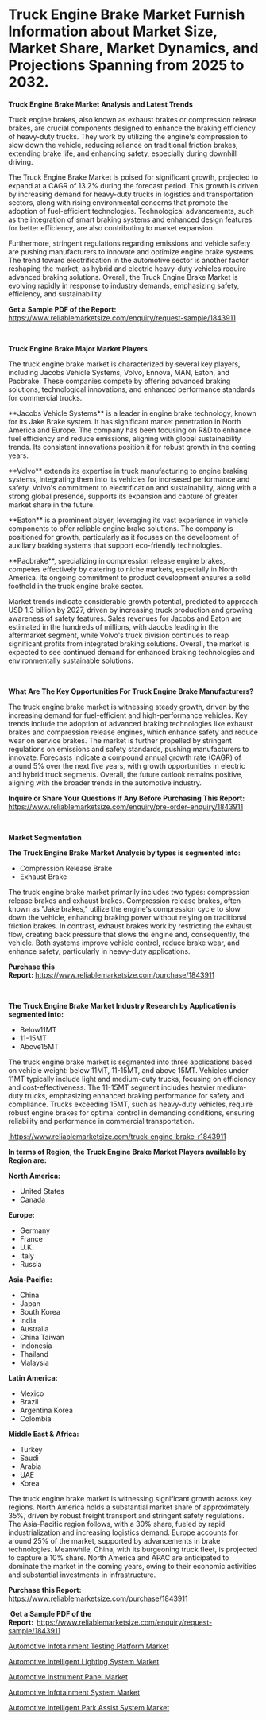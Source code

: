 <p><h1>Truck Engine Brake Market Furnish Information about Market Size, Market Share, Market Dynamics, and Projections Spanning from 2025 to 2032.</h1></p><p><strong>Truck Engine Brake Market Analysis and Latest Trends</strong></p>
<p><p>Truck engine brakes, also known as exhaust brakes or compression release brakes, are crucial components designed to enhance the braking efficiency of heavy-duty trucks. They work by utilizing the engine's compression to slow down the vehicle, reducing reliance on traditional friction brakes, extending brake life, and enhancing safety, especially during downhill driving.</p><p>The Truck Engine Brake Market is poised for significant growth, projected to expand at a CAGR of 13.2% during the forecast period. This growth is driven by increasing demand for heavy-duty trucks in logistics and transportation sectors, along with rising environmental concerns that promote the adoption of fuel-efficient technologies. Technological advancements, such as the integration of smart braking systems and enhanced design features for better efficiency, are also contributing to market expansion.</p><p>Furthermore, stringent regulations regarding emissions and vehicle safety are pushing manufacturers to innovate and optimize engine brake systems. The trend toward electrification in the automotive sector is another factor reshaping the market, as hybrid and electric heavy-duty vehicles require advanced braking solutions. Overall, the Truck Engine Brake Market is evolving rapidly in response to industry demands, emphasizing safety, efficiency, and sustainability.</p></p>
<p><strong>Get a Sample PDF of the Report:&nbsp;</strong> <a href="https://www.reliablemarketsize.com/enquiry/request-sample/1843911?utm_campaign=1991&utm_medium=2&utm_source=Github&utm_content=ia&utm_term=30032025&utm_id=truck-engine-brake">https://www.reliablemarketsize.com/enquiry/request-sample/1843911</a></p>
<p>&nbsp;</p>
<p><strong>Truck Engine Brake Major Market Players</strong></p>
<p><p>The truck engine brake market is characterized by several key players, including Jacobs Vehicle Systems, Volvo, Ennova, MAN, Eaton, and Pacbrake. These companies compete by offering advanced braking solutions, technological innovations, and enhanced performance standards for commercial trucks.</p><p>**Jacobs Vehicle Systems** is a leader in engine brake technology, known for its Jake Brake system. It has significant market penetration in North America and Europe. The company has been focusing on R&D to enhance fuel efficiency and reduce emissions, aligning with global sustainability trends. Its consistent innovations position it for robust growth in the coming years.</p><p>**Volvo** extends its expertise in truck manufacturing to engine braking systems, integrating them into its vehicles for increased performance and safety. Volvo's commitment to electrification and sustainability, along with a strong global presence, supports its expansion and capture of greater market share in the future.</p><p>**Eaton** is a prominent player, leveraging its vast experience in vehicle components to offer reliable engine brake solutions. The company is positioned for growth, particularly as it focuses on the development of auxiliary braking systems that support eco-friendly technologies.</p><p>**Pacbrake**, specializing in compression release engine brakes, competes effectively by catering to niche markets, especially in North America. Its ongoing commitment to product development ensures a solid foothold in the truck engine brake sector.</p><p>Market trends indicate considerable growth potential, predicted to approach USD 1.3 billion by 2027, driven by increasing truck production and growing awareness of safety features. Sales revenues for Jacobs and Eaton are estimated in the hundreds of millions, with Jacobs leading in the aftermarket segment, while Volvo's truck division continues to reap significant profits from integrated braking solutions. Overall, the market is expected to see continued demand for enhanced braking technologies and environmentally sustainable solutions.</p></p>
<p>&nbsp;</p>
<p><strong>What Are The Key Opportunities For Truck Engine Brake Manufacturers?</strong></p>
<p><p>The truck engine brake market is witnessing steady growth, driven by the increasing demand for fuel-efficient and high-performance vehicles. Key trends include the adoption of advanced braking technologies like exhaust brakes and compression release engines, which enhance safety and reduce wear on service brakes. The market is further propelled by stringent regulations on emissions and safety standards, pushing manufacturers to innovate. Forecasts indicate a compound annual growth rate (CAGR) of around 5% over the next five years, with growth opportunities in electric and hybrid truck segments. Overall, the future outlook remains positive, aligning with the broader trends in the automotive industry.</p></p>
<p><strong>Inquire or Share Your Questions If Any Before Purchasing This Report:</strong> <a href="https://www.reliablemarketsize.com/enquiry/pre-order-enquiry/1843911?utm_campaign=1991&utm_medium=2&utm_source=Github&utm_content=ia&utm_term=30032025&utm_id=truck-engine-brake">https://www.reliablemarketsize.com/enquiry/pre-order-enquiry/1843911</a></p>
<p>&nbsp;</p>
<p><strong>Market Segmentation</strong></p>
<p><strong>The Truck Engine Brake Market Analysis by types is segmented into:</strong></p>
<p><ul><li>Compression Release Brake</li><li>Exhaust Brake</li></ul></p>
<p><p>The truck engine brake market primarily includes two types: compression release brakes and exhaust brakes. Compression release brakes, often known as "Jake brakes," utilize the engine's compression cycle to slow down the vehicle, enhancing braking power without relying on traditional friction brakes. In contrast, exhaust brakes work by restricting the exhaust flow, creating back pressure that slows the engine and, consequently, the vehicle. Both systems improve vehicle control, reduce brake wear, and enhance safety, particularly in heavy-duty applications.</p></p>
<p><strong>Purchase this Report:&nbsp;</strong><a href="https://www.reliablemarketsize.com/purchase/1843911?utm_campaign=1991&utm_medium=2&utm_source=Github&utm_content=ia&utm_term=30032025&utm_id=truck-engine-brake">https://www.reliablemarketsize.com/purchase/1843911</a></p>
<p>&nbsp;</p>
<p><strong>The Truck Engine Brake Market Industry Research by Application is segmented into:</strong></p>
<p><ul><li>Below11MT</li><li>11-15MT</li><li>Above15MT</li></ul></p>
<p><p>The truck engine brake market is segmented into three applications based on vehicle weight: below 11MT, 11-15MT, and above 15MT. Vehicles under 11MT typically include light and medium-duty trucks, focusing on efficiency and cost-effectiveness. The 11-15MT segment includes heavier medium-duty trucks, emphasizing enhanced braking performance for safety and compliance. Trucks exceeding 15MT, such as heavy-duty vehicles, require robust engine brakes for optimal control in demanding conditions, ensuring reliability and performance in commercial transportation.</p></p>
<p><a href="https://www.reliablemarketsize.com/truck-engine-brake-r1843911?utm_campaign=1991&utm_medium=2&utm_source=Github&utm_content=ia&utm_term=30032025&utm_id=truck-engine-brake">&nbsp;https://www.reliablemarketsize.com/truck-engine-brake-r1843911</a></p>
<p><strong>In terms of Region, the Truck Engine Brake Market Players available by Region are:</strong></p>
<p>
    <p> <strong> North America: </strong>
        <ul>
            <li>United States</li>
            <li>Canada</li>
        </ul>
        </p> 
    <p> <strong> Europe: </strong>
        <ul>
            <li>Germany</li>
            <li>France</li>
            <li>U.K.</li>
            <li>Italy</li>
            <li>Russia</li>
        </ul>
        </p> 
    <p> <strong> Asia-Pacific: </strong>
        <ul>
            <li>China</li>
            <li>Japan</li>
            <li>South Korea</li>
            <li>India</li>
            <li>Australia</li>
            <li>China Taiwan</li>
            <li>Indonesia</li>
            <li>Thailand</li>
            <li>Malaysia</li>
        </ul>
        </p> 
    <p> <strong> Latin America: </strong>
        <ul>
            <li>Mexico</li>
            <li>Brazil</li>
            <li>Argentina Korea</li>
            <li>Colombia</li>
        </ul>
        </p> 
    <p> <strong> Middle East & Africa: </strong>
        <ul>
            <li>Turkey</li>
            <li>Saudi</li>
            <li>Arabia</li>
            <li>UAE</li>
            <li>Korea</li>
        </ul>
    </p>
    </p>
<p><p>The truck engine brake market is witnessing significant growth across key regions. North America holds a substantial market share of approximately 35%, driven by robust freight transport and stringent safety regulations. The Asia-Pacific region follows, with a 30% share, fueled by rapid industrialization and increasing logistics demand. Europe accounts for around 25% of the market, supported by advancements in brake technologies. Meanwhile, China, with its burgeoning truck fleet, is projected to capture a 10% share. North America and APAC are anticipated to dominate the market in the coming years, owing to their economic activities and substantial investments in infrastructure.</p></p>
<p><strong>Purchase this Report: </strong><a href="https://www.reliablemarketsize.com/purchase/1843911?utm_campaign=1991&utm_medium=2&utm_source=Github&utm_content=ia&utm_term=30032025&utm_id=truck-engine-brake">https://www.reliablemarketsize.com/purchase/1843911</a></p>
<p>&nbsp;<strong>Get a Sample PDF of the Report:&nbsp;&nbsp;</strong><a href="https://www.reliablemarketsize.com/enquiry/request-sample/1843911?utm_campaign=1991&utm_medium=2&utm_source=Github&utm_content=ia&utm_term=30032025&utm_id=truck-engine-brake">https://www.reliablemarketsize.com/enquiry/request-sample/1843911</a></p>
<p><strong></strong></p>
<p><p><a href="https://github.com/rafiishibu00/Market-Research-Report-List-1/blob/main/automotive-infotainment-testing-platform-market.md?utm_campaign=1991&utm_medium=2&utm_source=Github&utm_content=ia&utm_term=30032025&utm_id=truck-engine-brake">Automotive Infotainment Testing Platform Market</a></p><p><a href="https://github.com/duerknikko44/Market-Research-Report-List-1/blob/main/automotive-intelligent-lighting-system-market.md?utm_campaign=1991&utm_medium=2&utm_source=Github&utm_content=ia&utm_term=30032025&utm_id=truck-engine-brake">Automotive Intelligent Lighting System Market</a></p><p><a href="https://github.com/poskaturovtl/Market-Research-Report-List-1/blob/main/automotive-instrument-panel-market.md?utm_campaign=1991&utm_medium=2&utm_source=Github&utm_content=ia&utm_term=30032025&utm_id=truck-engine-brake">Automotive Instrument Panel Market</a></p><p><a href="https://github.com/paulierasho/Market-Research-Report-List-1/blob/main/automotive-infotainment-system-market.md?utm_campaign=1991&utm_medium=2&utm_source=Github&utm_content=ia&utm_term=30032025&utm_id=truck-engine-brake">Automotive Infotainment System Market</a></p><p><a href="https://github.com/kreilkoffas4/Market-Research-Report-List-1/blob/main/automotive-intelligent-park-assist-system-market.md?utm_campaign=1991&utm_medium=2&utm_source=Github&utm_content=ia&utm_term=30032025&utm_id=truck-engine-brake">Automotive Intelligent Park Assist System Market</a></p></p>